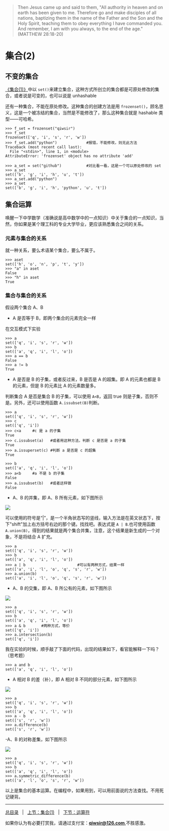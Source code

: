 >Then Jesus came up and said to them, "All authority in heaven and on earth has been given to me. Therefore go and make disciples of all nations, baptizing them in the name of the Father and the Son and the Holy Spirit, teaching them to obey everything I have commanded you. And remember, I am with you always, to the end of the age." (MATTHEW 28:18-20)

# 集合(2)

## 不变的集合

[《集合(1)》](./118.md)中以 `set()`来建立集合，这种方式所创立的集合都是可原处修改的集合，或者说是可变的，也可以说是 unhashable

还有一种集合，不能在原处修改。这种集合的创建方法是用 `frozenset()`，顾名思义，这是一个被冻结的集合，当然是不能修改了，那么这种集合就是 hashable 类型——可哈希。

    >>> f_set = frozenset("qiwsir")
    >>> f_set
    frozenset(['q', 'i', 's', 'r', 'w'])
    >>> f_set.add("python")             #报错，不能修改，则无此方法
    Traceback (most recent call last):
      File "<stdin>", line 1, in <module>
    AttributeError: 'frozenset' object has no attribute 'add'
    
    >>> a_set = set("github")           #对比看一看，这是一个可以原处修改的 set
    >>> a_set
    set(['b', 'g', 'i', 'h', 'u', 't'])
    >>> a_set.add("python")
    >>> a_set
    set(['b', 'g', 'i', 'h', 'python', 'u', 't'])

## 集合运算

唤醒一下中学数学（准确说是高中数学中的一点知识）中关于集合的一点知识，当然，你如果是某个理工科的专业大学毕业，更应该熟悉集合之间的关系。

### 元素与集合的关系

就一种关系，要么术语某个集合，要么不属于。

    >>> aset
    set(['h', 'o', 'n', 'p', 't', 'y'])
    >>> "a" in aset
    False
    >>> "h" in aset
    True

### 集合与集合的关系

假设两个集合 A、B

- A 是否等于 B，即两个集合的元素完全一样

在交互模式下实验

    >>> a           
    set(['q', 'i', 's', 'r', 'w'])
    >>> b
    set(['a', 'q', 'i', 'l', 'o'])
    >>> a == b
    False
    >>> a != b
    True

- A 是否是 B 的子集，或者反过来，B 是否是 A 的超集。即 A 的元素也都是 B 的元素，但是 B 的元素比 A 的元素数量多。

判断集合 A 是否是集合 B 的子集，可以使用 `A<B`，返回 true 则是子集，否则不是。另外，还可以使用函数 `A.issubset(B)`判断。

    >>> a
    set(['q', 'i', 's', 'r', 'w'])
    >>> c
    set(['q', 'i'])
    >>> c<a     #c 是 a 的子集
    True
    >>> c.issubset(a)   #或者用这种方法，判断 c 是否是 a 的子集
    True
    >>> a.issuperset(c) #判断 a 是否是 c 的超集
    True
    
    >>> b
    set(['a', 'q', 'i', 'l', 'o'])
    >>> a<b     #a 不是 b 的子集
    False
    >>> a.issubset(b)   #或者这样做
    False

- A、B 的并集，即 A、B 所有元素，如下图所示

![](./1images/11901.png)

可以使用的符号是“|”，是一个半角状态写的竖线，输入方法是在英文状态下，按下"shift"加上右方括号右边的那个键。找找吧。表达式是 `A | B`.也可使用函数 `A.union(B)`，得到的结果就是两个集合并集，注意，这个结果是新生成的一个对象，不是将结合 A 扩充。

    >>> a
    set(['q', 'i', 's', 'r', 'w'])
    >>> b
    set(['a', 'q', 'i', 'l', 'o'])
    >>> a | b                       #可以有两种方式，结果一样
    set(['a', 'i', 'l', 'o', 'q', 's', 'r', 'w'])
    >>> a.union(b)
    set(['a', 'i', 'l', 'o', 'q', 's', 'r', 'w'])

- A、B 的交集，即 A、B 所公有的元素，如下图所示

![](./1images/11902.png)

    >>> a
    set(['q', 'i', 's', 'r', 'w'])
    >>> b
    set(['a', 'q', 'i', 'l', 'o'])
    >>> a & b       #两种方式，等价
    set(['q', 'i'])
    >>> a.intersection(b)
    set(['q', 'i'])

我在实验的时候，顺手敲了下面的代码，出现的结果如下，看官能解释一下吗？（思考题）

    >>> a and b
    set(['a', 'q', 'i', 'l', 'o'])

- A 相对 B 的差（补），即 A 相对 B 不同的部分元素，如下图所示

![](./1images/11903.png)

    >>> a
    set(['q', 'i', 's', 'r', 'w'])
    >>> b
    set(['a', 'q', 'i', 'l', 'o'])
    >>> a - b
    set(['s', 'r', 'w'])
    >>> a.difference(b)
    set(['s', 'r', 'w'])

-A、B 的对称差集，如下图所示

![](./1images/11904.png)

    >>> a
    set(['q', 'i', 's', 'r', 'w'])
    >>> b
    set(['a', 'q', 'i', 'l', 'o'])
    >>> a.symmetric_difference(b)
    set(['a', 'l', 'o', 's', 'r', 'w'])

以上是集合的基本运算。在编程中，如果用到，可以用前面说的方法查找。不用死记硬背。

------

[总目录](./index.md)&nbsp;&nbsp;&nbsp;|&nbsp;&nbsp;&nbsp;[上节：集合(1)](./118.md)&nbsp;&nbsp;&nbsp;|&nbsp;&nbsp;&nbsp;[下节：运算符](./120.md)

如果你认为有必要打赏我，请通过支付宝：**qiwsir@126.com**,不胜感激。